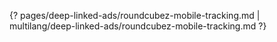{? pages/deep-linked-ads/roundcubez-mobile-tracking.md | multilang/deep-linked-ads/roundcubez-mobile-tracking.md ?}
